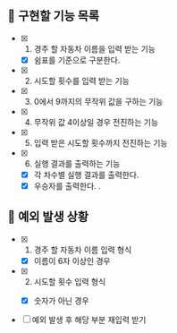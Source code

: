 ## 📌 구현할 기능 목록

- [x] 1. 경주 할 자동차 이름을 입력 받는 기능
  - [x] 쉼표를 기준으로 구분한다.

- [x] 2. 시도할 횟수를 입력 받는 기능

- [x] 3. 0에서 9까지의 무작위 값을 구하는 기능

- [x] 4. 무작위 값 4이상일 경우 전진하는 기능

- [x] 5. 입력 받은 시도할 횟수까지 전진하는 기능

- [x] 6. 실행 결과를 출력하는 기능
  - [x] 각 차수별 실행 결과를 출력한다.
  - [x] 우승자를 출력한다.
. 

## 🎯 예외 발생 상황

- [x] 1. 경주 할 자동차 이름 입력 형식
  - [x] 이름이 6자 이상인 경우

- [x] 2. 시도할 횟수 입력 형식
   - [x] 숫자가 아닌 경우


- [ ] 예외 발생 후 해당 부분 재입력 받기